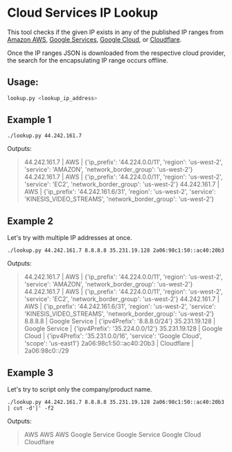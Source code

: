 # Cloud Services IP Lookup

This tool checks if the given IP exists in any of the published IP ranges from
[Amazon AWS][AWS IP Ranges], [Google Services][Google Services IP Ranges],
[Google Cloud][Google Cloud IP Ranges], or [Cloudflare][Cloudflare IP Ranges].

Once the IP ranges JSON is downloaded from the respective cloud provider, the
search for the encapsulating IP range occurs offline.

## Usage:

```bash
lookup.py <lookup_ip_address>
```

## Example 1

```shell
./lookup.py 44.242.161.7
```

Outputs:
> 44.242.161.7 | AWS | {'ip_prefix': '44.224.0.0/11', 'region': 'us-west-2', 'service': 'AMAZON', 'network_border_group': 'us-west-2'}
> 44.242.161.7 | AWS | {'ip_prefix': '44.224.0.0/11', 'region': 'us-west-2', 'service': 'EC2', 'network_border_group': 'us-west-2'}
> 44.242.161.7 | AWS | {'ip_prefix': '44.242.161.6/31', 'region': 'us-west-2', 'service': 'KINESIS_VIDEO_STREAMS', 'network_border_group': 'us-west-2'}

## Example 2

Let's try with multiple IP addresses at once.

```shell
./lookup.py 44.242.161.7 8.8.8.8 35.231.19.128 2a06:98c1:50::ac40:20b3
```

Outputs:
> 44.242.161.7 | AWS | {'ip_prefix': '44.224.0.0/11', 'region': 'us-west-2', 'service': 'AMAZON', 'network_border_group': 'us-west-2'}
> 44.242.161.7 | AWS | {'ip_prefix': '44.224.0.0/11', 'region': 'us-west-2', 'service': 'EC2', 'network_border_group': 'us-west-2'}
> 44.242.161.7 | AWS | {'ip_prefix': '44.242.161.6/31', 'region': 'us-west-2', 'service': 'KINESIS_VIDEO_STREAMS', 'network_border_group': 'us-west-2'}
> 8.8.8.8 | Google Service | {'ipv4Prefix': '8.8.8.0/24'}
> 35.231.19.128 | Google Service | {'ipv4Prefix': '35.224.0.0/12'}
> 35.231.19.128 | Google Cloud | {'ipv4Prefix': '35.231.0.0/16', 'service': 'Google Cloud', 'scope': 'us-east1'}
> 2a06:98c1:50::ac40:20b3 | Cloudflare | 2a06:98c0::/29

## Example 3

Let's try to script only the company/product name.

```shell
./lookup.py 44.242.161.7 8.8.8.8 35.231.19.128 2a06:98c1:50::ac40:20b3 | cut -d'|' -f2
```

Outputs:
> AWS
> AWS
> AWS
> Google Service
> Google Service
> Google Cloud
> Cloudflare


[AWS IP Ranges]: https://docs.aws.amazon.com/general/latest/gr/aws-ip-ranges.html
[Google Services IP Ranges]: https://support.google.com/a/answer/10026322?hl=en
[Google Cloud IP Ranges]: https://support.google.com/a/answer/10026322?hl=en
[Cloudflare IP Ranges]: https://www.cloudflare.com/ips

